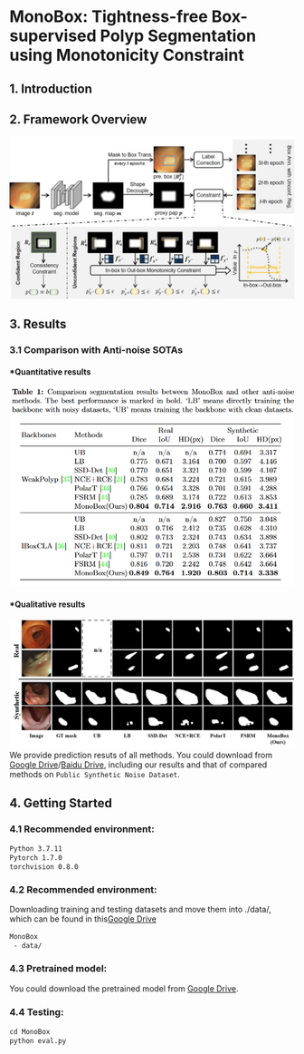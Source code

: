 # MonoBox: Tightness-free Box-supervised Polyp Segmentation using Monotonicity Constraint

## 1. Introduction

## 2. Framework Overview
![](https://github.com/Huster-Hq/MonoBox/blob/main/Figs/framework.jpg)

## 3. Results
### 3.1 Comparison with Anti-noise SOTAs
#### *Quantitative results
![](https://github.com/Huster-Hq/MonoBox/blob/main/Figs/results0.png)

#### *Qualitative results
![](https://github.com/Huster-Hq/MonoBox/blob/main/Figs/results1.png)
We provide prediction resuts of all methods. You could download from [Google Drive](https://drive.google.com/drive/folders/19Au4OvsuBYyH0htpE8Xj_7drDvlZ30lB?usp=drive_link)/[Baidu Drive](), including our results and that of compared methods on `Public Synthetic Noise Dataset`.



## 4. Getting Started
### 4.1 Recommended environment:
```
Python 3.7.11
Pytorch 1.7.0
torchvision 0.8.0
```

### 4.2 Recommended environment:
Downloading training and testing datasets and move them into ./data/, which can be found in this[Google Drive]()
```
MonoBox
 - data/
```

### 4.3 Pretrained model:
You could download the pretrained model from [Google Drive](https://drive.google.com/file/d/1Kc4utIDjBqquUKk6EfzTsrf0eBRhV7nH/view?usp=drive_link).

### 4.4 Testing:
```
cd MonoBox
python eval.py
```
